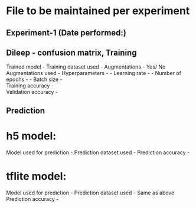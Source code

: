 # File to be maintained per experiment
Experiment-1 (Date performed:)
------------
Dileep - confusion matrix, 
Training
--------
Trained model - 
Training dataset used - 
Augmentations - Yes/ No
Augmentations used - 
Hyperparameters -
	- Learning rate -
	- Number of epochs - 
	- Batch size - 	
Training accuracy -  
Validation accuracy - 

Prediction
----------
# h5 model:
Model used for prediction - 
Prediction dataset used - 
Prediction accuracy - 

# tflite model:
Model used for prediction -
Prediction dataset used - Same as above
Prediction accuracy -
